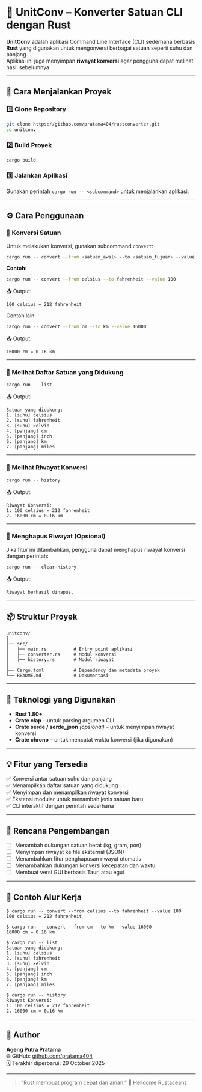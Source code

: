 # 🔹 UnitConv – Konverter Satuan CLI dengan Rust

**UnitConv** adalah aplikasi Command Line Interface (CLI) sederhana berbasis **Rust** yang digunakan untuk mengonversi berbagai satuan seperti suhu dan panjang.  
Aplikasi ini juga menyimpan **riwayat konversi** agar pengguna dapat melihat hasil sebelumnya.

---

## 🚀 Cara Menjalankan Proyek

### 1️⃣ Clone Repository
```bash
git clone https://github.com/pratama404/rustconverter.git
cd unitconv
```

### 2️⃣ Build Proyek
```bash
cargo build
```

### 3️⃣ Jalankan Aplikasi
Gunakan perintah `cargo run -- <subcommand>` untuk menjalankan aplikasi.

---

## ⚙️ Cara Penggunaan

### 🔸 Konversi Satuan
Untuk melakukan konversi, gunakan subcommand `convert`:

```bash
cargo run -- convert --from <satuan_awal> --to <satuan_tujuan> --value <nilai>
```

**Contoh:**
```bash
cargo run -- convert --from celsius --to fahrenheit --value 100
```
📤 Output:
```
100 celsius = 212 fahrenheit
```

Contoh lain:
```bash
cargo run -- convert --from cm --to km --value 16000
```
📤 Output:
```
16000 cm = 0.16 km
```

---

### 🔸 Melihat Daftar Satuan yang Didukung
```bash
cargo run -- list
```
📤 Output:
```
Satuan yang didukung:
1. [suhu] celsius
2. [suhu] fahrenheit
3. [suhu] kelvin
4. [panjang] cm
5. [panjang] inch
6. [panjang] km
7. [panjang] miles
```

---

### 🔸 Melihat Riwayat Konversi
```bash
cargo run -- history
```
📤 Output:
```
Riwayat Konversi:
1. 100 celsius = 212 fahrenheit
2. 16000 cm = 0.16 km
```

---

### 🔸 Menghapus Riwayat (Opsional)
Jika fitur ini ditambahkan, pengguna dapat menghapus riwayat konversi dengan perintah:
```bash
cargo run -- clear-history
```
📤 Output:
```
Riwayat berhasil dihapus.
```

---

## 📦 Struktur Proyek
```
unitconv/
│
├── src/
│   ├── main.rs          # Entry point aplikasi
│   ├── converter.rs     # Modul konversi
│   ├── history.rs       # Modul riwayat
│
├── Cargo.toml           # Dependency dan metadata proyek
└── README.md            # Dokumentasi
```

---

## 🧩 Teknologi yang Digunakan
- **Rust 1.80+**
- **Crate clap** – untuk parsing argumen CLI
- **Crate serde / serde_json** *(opsional)* – untuk menyimpan riwayat konversi
- **Crate chrono** – untuk mencatat waktu konversi (jika digunakan)

---

## 💡 Fitur yang Tersedia
✅ Konversi antar satuan suhu dan panjang  
✅ Menampilkan daftar satuan yang didukung  
✅ Menyimpan dan menampilkan riwayat konversi  
✅ Ekstensi modular untuk menambah jenis satuan baru  
✅ CLI interaktif dengan perintah sederhana

---

## 🌱 Rencana Pengembangan
- [ ] Menambah dukungan satuan berat (kg, gram, pon)
- [ ] Menyimpan riwayat ke file eksternal (JSON)
- [ ] Menambahkan fitur penghapusan riwayat otomatis
- [ ] Menambahkan dukungan konversi kecepatan dan waktu
- [ ] Membuat versi GUI berbasis Tauri atau egui

---

## 🧠 Contoh Alur Kerja
```
$ cargo run -- convert --from celsius --to fahrenheit --value 100
100 celsius = 212 fahrenheit

$ cargo run -- convert --from cm --to km --value 16000
16000 cm = 0.16 km

$ cargo run -- list
Satuan yang didukung:
1. [suhu] celsius
2. [suhu] fahrenheit
3. [suhu] kelvin
4. [panjang] cm
5. [panjang] inch
6. [panjang] km
7. [panjang] miles

$ cargo run -- history
Riwayat Konversi:
1. 100 celsius = 212 fahrenheit
2. 16000 cm = 0.16 km
```

---

## 👤 Author
**Ageng Putra Pratama**  
🌐 GitHub: [github.com/pratama404](https://github.com/pratama404)  
🗓️ Terakhir diperbarui: 29 October 2025

---

> “Rust membuat program cepat dan aman.” 🦀
Hellcome Rustaceans